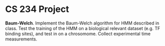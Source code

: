 # CS 234 Project
**Baum-Welch**. Implement the Baum-Welch algorithm for HMM described in class. Test the training of the HMM on a biological relevant dataset (e.g. TF binding sites), and test in on a chrosomome. Collect experimental time measurements.
